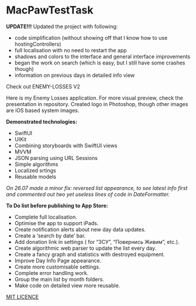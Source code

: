 # MacPawTestTask

**UPDATE!!!**
Updated the project with following:
- code simplification (without showing off that I know how to use hostingControllers)
- full localisation with no need to restart the app
- shadows and colors to the interface and general interface improvements
- began the work on search (which is easy, but I still have some crashes though)
- information on previous days in detailed info view

Check out ENEMY-LOSSES V2


Here is my Enemy Losses application. For more visual preview, check the presentation in repository.
Created logo in Photoshop, though other images are iOS based system images.

**Demonstrated technologies:**
- SwiftUI
- UIKit
- Combining storyboards with SwiftUI views
- MVVM
- JSON parsing using URL Sessions
- Simple algorithms
- Localized srtings
- Reusable models

*On 26.07 made a minor fix: reversed list appearance, to see latest info first and commented out two yet useless lines of code in DateFormatter.*

**To Do list before publishing to App Store:**
- Complete full localisation.
- Optimise the app to support iPads.
- Create notification alerts about new day data updates.
- Create a ‘search by date’ bar.
- Add donation link in settings ( for “ЗСУ”, “Повернись Живим”, etc.).
- Create algorithmic web parser to update the list every day.
- Create a fancy graph and statistics with destroyed equipment.
- Improve Day Info Page appearance.
- Create more customisable settings.
- Complete error handling work.
- Group the main list by month folders.
- Make code on detailed view more reusable.

[MIT LICENCE](https://github.com/IhorMakhnyk/MacPawTestTask/blob/main/LICENSE)
